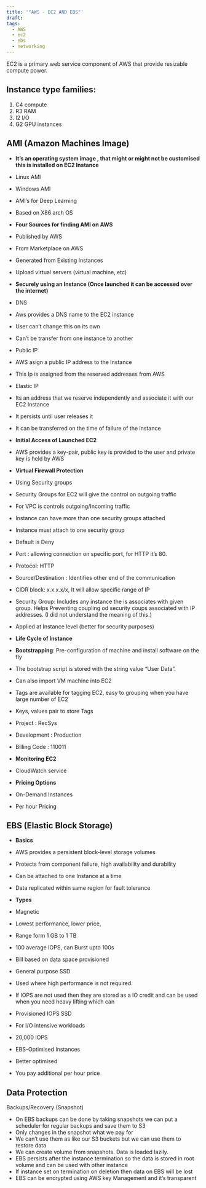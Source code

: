 ```yaml
---
title: '"AWS - EC2 AND EBS"'
draft: 
tags:
  - AWS
  - ec2
  - ebs
  - networking
---
```

  
EC2 is a primary web service component of AWS that provide resizable compute power. 

  

## Instance type families: 

1. C4 compute 
2. R3 RAM
3. I2 I/O
4. G2 GPU instances

  

## AMI (Amazon Machines Image)

  

- **It’s an operating system image , that might or might not be customised this is installed on EC2 Instance** 

- Linux AMI
- Windows AMI
- AMI’s for Deep Learning 
- Based on X86 arch OS

- **Four Sources for finding AMI on AWS** 

- Published by AWS 
- From Marketplace on AWS 
- Generated from Existing Instances 
- Upload virtual servers (virtual machine, etc)

- **Securely using an Instance (Once launched it can be accessed over the internet)**

- DNS

- Aws provides a DNS name to the EC2 instance
- User can’t change this on its own 
- Can’t be transfer from one instance to another

- Public IP

- AWS asign a public IP address to the Instance 
- This Ip is assigned from the reserved addresses from AWS 

- Elastic IP

- Its an address that we reserve independently and associate it with our EC2 Instance 
- It persists until user releases it
- It can be transferred on the time of failure of the instance 

- **Initial Access of Launched EC2** 

- AWS provides a key-pair, public key is provided to the user and private key is held by AWS 

- **Virtual Firewall Protection** 

- Using Security groups 

- Security Groups for EC2 will give the control on outgoing traffic 
- For VPC is controls outgoing/Incoming traffic  
- Instance can have more than one security groups attached 
- Instance must attach to one security group 
- Default is Deny 

- Port : allowing connection on specific port, for HTTP it’s 80. 
- Protocol: HTTP
- Source/Destination : Identifies other end of the communication

- CIDR block: x.x.x.x/x, It will allow specific range of IP
- Security Group: Includes any instance the is associates with given group. Helps Preventing coupling od security coups associated with IP addresses. (I did not understand the meaning of this.)

- Applied at Instance level (better for security purposes)

- **Life Cycle of Instance** 

- **Bootstrapping**: Pre-configuration of machine and install software on the fly 

- The bootstrap script is stored with the string value “User Data”. 
- Can also import VM machine into EC2 
- Tags are available for tagging EC2, easy to grouping when you have large number of EC2 
- Keys, values pair to store Tags 

- Project : RecSys
- Development : Production 
- Billing Code : 110011 

- **Monitoring EC2** 

- CloudWatch service 

- **Pricing Options** 

- On-Demand Instances 

- Per hour Pricing

  

## EBS (Elastic Block Storage)

  

- **Basics** 

- AWS provides a persistent block-level storage volumes  
- Protects from component failure, high availability and durability 
- Can be attached to one Instance at a time 
- Data replicated within same region for fault tolerance 

- **Types** 

- Magnetic 

- Lowest performance, lower price, 
- Range form 1 GB to 1 TB 
- 100 average IOPS, can Burst upto 100s 
- Bill based on data space provisioned 

- General purpose SSD

- Used where high performance is not required. 

- If IOPS are not used then they are stored as a IO credit and can be used when you need heavy lifting which can 

- Provisioned IOPS SSD 

- For I/O intensive workloads 
- 20,000 IOPS

- EBS-Optimised Instances 

- Better optimised 
- You pay additional per hour price 

  

## **Data Protection**

  

Backups/Recovery (Snapshot)

  

- On EBS backups can be done by taking snapshots we can put a scheduler for regular backups and save them to S3 
- Only changes in the snapshot what we pay for 
- We can’t use them as like our S3 buckets but we can use them to restore data 
- We can create volume from snapshots. Data is loaded lazily. 
- EBS persists after the instance termination so the data is stored in root volume and can be used with other instance 
- If instance set on termination on deletion then data on EBS will be lost 
- EBS can be encrypted using AWS key Management and it’s transparent